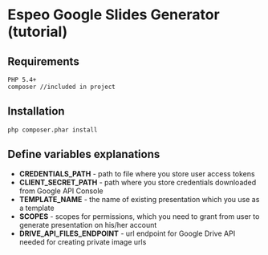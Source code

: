 # Espeo Google Slides Generator (tutorial)
## Requirements
```
PHP 5.4+
composer //included in project
```
## Installation
`php composer.phar install`
## Define variables explanations
* **CREDENTIALS_PATH** - path to file where you store user access tokens
* **CLIENT_SECRET_PATH** - path where you store credentials downloaded from Google API Console
* **TEMPLATE_NAME** - the name of existing presentation which you use as a template
* **SCOPES** - scopes for permissions, which you need to grant from user to generate presentation on his/her account
* **DRIVE_API_FILES_ENDPOINT** - url endpoint for Google Drive API needed for creating private image urls
